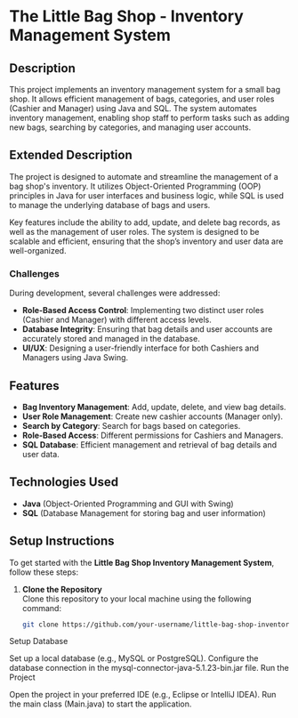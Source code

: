 # The Little Bag Shop - Inventory Management System

## Description  
This project implements an inventory management system for a small bag shop. It allows efficient management of bags, categories, and user roles (Cashier and Manager) using Java and SQL. The system automates inventory management, enabling shop staff to perform tasks such as adding new bags, searching by categories, and managing user accounts.

## Extended Description  
The project is designed to automate and streamline the management of a bag shop's inventory. It utilizes Object-Oriented Programming (OOP) principles in Java for user interfaces and business logic, while SQL is used to manage the underlying database of bags and users.

Key features include the ability to add, update, and delete bag records, as well as the management of user roles. The system is designed to be scalable and efficient, ensuring that the shop’s inventory and user data are well-organized.

### Challenges  
During development, several challenges were addressed:  
- **Role-Based Access Control**: Implementing two distinct user roles (Cashier and Manager) with different access levels.  
- **Database Integrity**: Ensuring that bag details and user accounts are accurately stored and managed in the database.  
- **UI/UX**: Designing a user-friendly interface for both Cashiers and Managers using Java Swing.

## Features  
- **Bag Inventory Management**: Add, update, delete, and view bag details.  
- **User Role Management**: Create new cashier accounts (Manager only).  
- **Search by Category**: Search for bags based on categories.  
- **Role-Based Access**: Different permissions for Cashiers and Managers.  
- **SQL Database**: Efficient management and retrieval of bag details and user data.

## Technologies Used  
- **Java** (Object-Oriented Programming and GUI with Swing)  
- **SQL** (Database Management for storing bag and user information)

## Setup Instructions  
To get started with the **Little Bag Shop Inventory Management System**, follow these steps:

1. **Clone the Repository**  
   Clone this repository to your local machine using the following command:
   ```bash
   git clone https://github.com/your-username/little-bag-shop-inventory.git
Setup Database

Set up a local database (e.g., MySQL or PostgreSQL).
Configure the database connection in the mysql-connector-java-5.1.23-bin.jar file.
Run the Project

Open the project in your preferred IDE (e.g., Eclipse or IntelliJ IDEA).
Run the main class (Main.java) to start the application.
